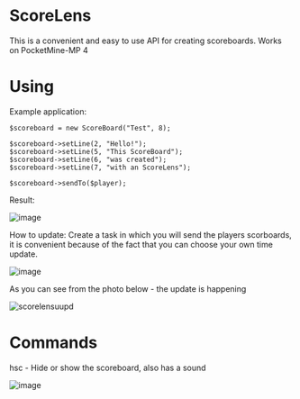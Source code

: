 # ScoreLens
This is a convenient and easy to use API for creating scoreboards. Works on PocketMine-MP 4

# Using
Example application:

```
$scoreboard = new ScoreBoard("Test", 8);

$scoreboard->setLine(2, "Hello!");
$scoreboard->setLine(5, "This ScoreBoard");
$scoreboard->setLine(6, "was created");
$scoreboard->setLine(7, "with an ScoreLens");

$scoreboard->sendTo($player);
```


Result:

![image](https://user-images.githubusercontent.com/109813776/213054045-cd7737cf-33a8-443e-bb37-ad091d3aef44.png)

How to update:
Create a task in which you will send the players scorboards, it is convenient because of the fact that you can choose your own time update.


![image](https://user-images.githubusercontent.com/109813776/232541099-58d3d84b-1d65-424d-90cf-7a2337038e3e.png)




As you can see from the photo below - the update is happening


![scorelensuupd](https://user-images.githubusercontent.com/109813776/213055006-e2b1bd63-1b57-47dc-a59f-0856ed68eac7.png)

# Commands

hsc - Hide or show the scoreboard, also has a sound

![image](https://user-images.githubusercontent.com/109813776/213057064-d60be274-cc1b-4327-a95f-7fe979507e51.png)
